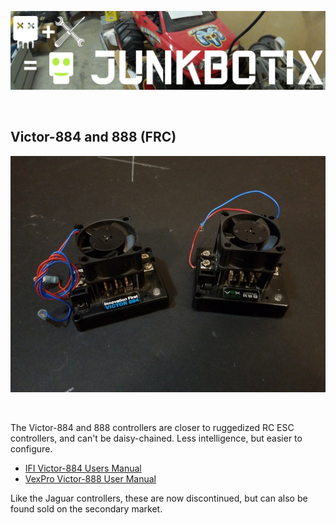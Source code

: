![Junkbotix Banner](./images/banner-1024px.jpg)

<br>

## Victor-884 and 888 (FRC)

![Victor-884 and 888](./images/victor-884-888-720px.jpg)

<br>

The Victor-884 and 888 controllers are closer to ruggedized RC ESC controllers, and can't be daisy-chained. Less intelligence, but easier to configure.

* [IFI Victor-884 Users Manual](./manuals/IFI-Victor-884-Users-Manual.pdf)
* [VexPro Victor-888 User Manual](./manuals/VexPro-Victor-888-User-Manual.pdf)

Like the Jaguar controllers, these are now discontinued, but can also be found sold on the secondary market.